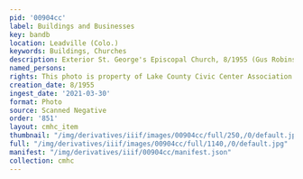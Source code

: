 ```yaml
---
pid: '00904cc'
label: Buildings and Businesses
key: bandb
location: Leadville (Colo.)
keywords: Buildings, Churches
description: Exterior St. George's Episcopal Church, 8/1955 (Gus Robinson collection)
named_persons: 
rights: This photo is property of Lake County Civic Center Association.
creation_date: 8/1955
ingest_date: '2021-03-30'
format: Photo
source: Scanned Negative
order: '851'
layout: cmhc_item
thumbnail: "/img/derivatives/iiif/images/00904cc/full/250,/0/default.jpg"
full: "/img/derivatives/iiif/images/00904cc/full/1140,/0/default.jpg"
manifest: "/img/derivatives/iiif/00904cc/manifest.json"
collection: cmhc
---
```

